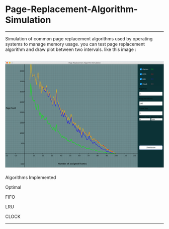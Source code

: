 Page-Replacement-Algorithm-Simulation
==================================
-----------
Simulation of common page replacement algorithms used by operating systems to manage memory usage.
you can test page replacement algorithm and draw plot between two intervals.
like this image :

![enter image description here](https://github.com/armanaxh/Page-Replacement-Algorithm-Simulation/blob/master/ScreenShot/Page-Replacement-Algorithm-Simulation.png)
----------


Algorithms Implemented

Optimal

FIFO

LRU

CLOCK


---
